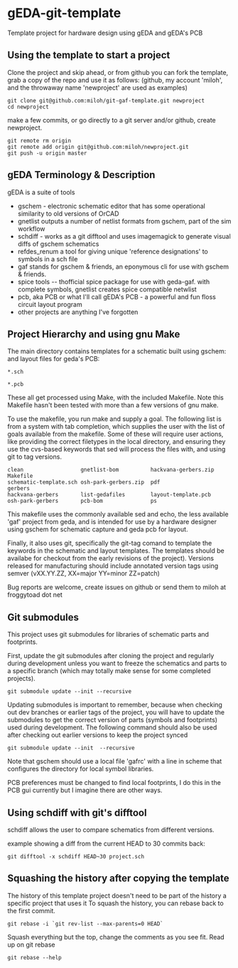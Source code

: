 gEDA-git-template
=================
Template project for hardware design using gEDA and gEDA's PCB 


Using the template to start a project
-------------------------------------

Clone the project and skip ahead, or from github you can fork the template, grab
a copy of the repo and use it as follows: (github, my account 'miloh', and the
throwaway name 'newproject' are used as examples)

````
git clone git@github.com:miloh/git-gaf-template.git newproject
cd newproject
````
make a few commits, or go directly to a git server and/or github, create newproject. 

````
git remote rm origin
git remote add origin git@github.com:miloh/newproject.git
git push -u origin master
```` 

gEDA Terminology & Description
------------------------------

gEDA is a suite of tools 
* gschem - electronic schematic editor that has some operational similarity to old versions of OrCAD
* gnetlist outputs a number of netlist formats from gschem, part of the sim workflow 
* schdiff - works as a git difftool and uses imagemagick to generate visual diffs of gschem schematics
* refdes\_renum a tool for giving unique 'reference designations' to symbols in a sch file
* gaf stands for gschem & friends, an eponymous cli for use with gschem & friends.
* spice tools -- thofficial spice package for use with geda-gaf. with complete symbols, gnetlist creates spice compatible netwlist
* pcb, aka PCB or what I'll call gEDA's PCB - a powerful and fun floss circuit layout program
* other projects are anything I've forgotten

Project Hierarchy and using gnu Make
------------------------------------
The main directory contains templates for a schematic built using gschem: and
layout files for geda's PCB:

````
*.sch
````
````
*.pcb
````

These all get processed using Make, with the included Makefile. Note this
Makefile hasn't been tested with more than a few versions of gnu make. 

To use the makefile, you run make and supply a goal. The following list is from
a system with tab completion, which supplies the user with the list of goals
available from the makefile.
Some of these will require user actions, like providing the correct filetypes
in the local directory, and
ensuring they use the cvs-based keywords that sed will process the files with,
and using git to tag versions.

````
clean                  gnetlist-bom          hackvana-gerbers.zip  Makefile              
schematic-template.sch osh-park-gerbers.zip  pdf                   gerbers               
hackvana-gerbers       list-gedafiles        layout-template.pcb 
osh-park-gerbers       pcb-bom               ps
````

This makefile uses the commonly available sed and echo, the less available 'gaf'
project from geda, and is intended for use by a hardware designer using gschem
for schematic capture and geda pcb for layout. 

Finally, it also uses git, specifically the git-tag comand to template the
keywords in the schematic and layout templates. The templates should be availabe
for checkout from the early revisions of the project). Versions released for
manufacturing should include annotated version tags using semver (vXX.YY.ZZ,
XX=major YY=minor ZZ=patch)

Bug reports are welcome, create issues on github or send them to miloh at
froggytoad dot net

Git submodules
--------------
This project uses git submodules for libraries of schematic parts and
footprints. 

First, update the git submodules after cloning the project and regularly during
development unless you want to freeze the schematics and parts to a specific
branch (which may totally make sense for some completed projects).

````
git submodule update --init --recursive
````

Updating submodules is important to remember, because when checking out dev
branches or earlier tags of the project, you will have to update the submodules
to get the correct version of parts (symbols and footprints) used during
development. The following command should also be used after checking out
earlier versions to keep the project synced

````
git submodule update --init  --recursive
````

Note that gschem should use a local file 'gafrc' with a line in scheme that
configures the directory for local symbol libraries.

PCB preferences must be changed to find local footprints, I do this in the PCB
gui currently but I imagine there are other ways.

Using schdiff with git's difftool
---------------------------------
schdiff allows the user to compare schematics from different versions.

example showing a diff from the current HEAD to 30 commits back:

````
git difftool -x schdiff HEAD~30 project.sch
````

Squashing the history after copying the template
------------------------------------------------

The history of this template project doesn't need to be part of the history a specific project that uses it
To squash the history, you can rebase back to the first commit.

````
git rebase -i `git rev-list --max-parents=0 HEAD` 
````
Squash everything but the top, change the comments as you see fit. Read up on git rebase 

````
git rebase --help
````
